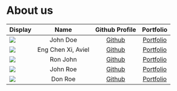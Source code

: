 # About us

Display |        Name        |            Github Profile            | Portfolio 
--------|:------------------:|:------------------------------------:|:---------:
![](https://via.placeholder.com/100.png?text=Photo) |      John Doe      |    [Github](https://github.com/)     | [Portfolio](docs/team/johndoe.md)
![](https://via.placeholder.com/100.png?text=Photo) | Eng Chen Xi, Aviel | [Github](https://github.com/avielcx) | [Portfolio](docs/team/avielcx.md)
![](https://via.placeholder.com/100.png?text=Photo) |      Ron John      |    [Github](https://github.com/)     | [Portfolio](docs/team/johndoe.md)
![](https://via.placeholder.com/100.png?text=Photo) |      John Roe      |    [Github](https://github.com/)     | [Portfolio](docs/team/johndoe.md)
![](https://via.placeholder.com/100.png?text=Photo) |      Don Roe       |    [Github](https://github.com/)     | [Portfolio](docs/team/johndoe.md)
